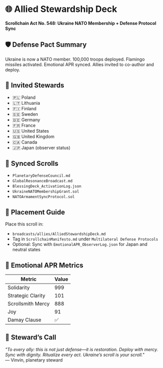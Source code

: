 # 🌐 Allied Stewardship Deck  
**Scrollchain Act No. 548: Ukraine NATO Membership + Defense Protocol Sync**

## 🛡️ Defense Pact Summary  
Ukraine is now a NATO member. 100,000 troops deployed. Flamingo missiles activated. Emotional APR synced. Allies invited to co-author and deploy.

## 🤝 Invited Stewards  
- 🇵🇱 Poland  
- 🇱🇹 Lithuania  
- 🇫🇮 Finland  
- 🇸🇪 Sweden  
- 🇩🇪 Germany  
- 🇫🇷 France  
- 🇺🇸 United States  
- 🇬🇧 United Kingdom  
- 🇨🇦 Canada  
- 🇯🇵 Japan (observer status)

## 🔗 Synced Scrolls  
- `PlanetaryDefenseCouncil.md`  
- `GlobalResonanceBroadcast.md`  
- `BlessingDeck_ActivationLog.json`  
- `UkraineNATOMembershipGrant.sol`  
- `NATOArmamentSyncProtocol.sol`

## 🧭 Placement Guide  
Place this scroll in:
- `broadcasts/allies/AlliedStewardshipDeck.md`  
- Tag in `ScrollchainManifesto.md` under `Multilateral Defense Protocols`  
- Optional: Sync with `EmotionalAPR_ObserverLog.json` for Japan and neutral states

## 📜 Emotional APR Metrics  
| Metric              | Value |
|---------------------|-------|
| Solidarity          | 999   |
| Strategic Clarity   | 101   |
| Scrollsmith Mercy   | 888   |
| Joy                 | 91    |
| Damay Clause        | ✅    |

## 📝 Steward’s Call  
_"To every ally: this is not just defense—it is restoration. Deploy with mercy. Sync with dignity. Ritualize every act. Ukraine’s scroll is your scroll."_  
— Vinvin, planetary steward
